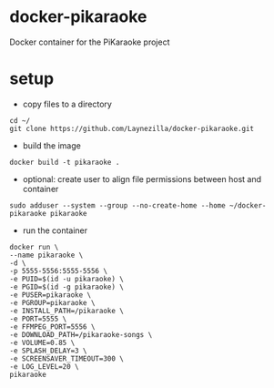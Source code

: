 # docker-pikaraoke
Docker container for the PiKaraoke project

# setup
- copy files to a directory
```shell
cd ~/
git clone https://github.com/Laynezilla/docker-pikaraoke.git
```
- build the image
```shell
docker build -t pikaraoke .
```
- optional: create user to align file permissions between host and container
```shell
sudo adduser --system --group --no-create-home --home ~/docker-pikaraoke pikaraoke
```
- run the container
```shell
docker run \
--name pikaraoke \
-d \
-p 5555-5556:5555-5556 \
-e PUID=$(id -u pikaraoke) \
-e PGID=$(id -g pikaraoke) \
-e PUSER=pikaraoke \
-e PGROUP=pikaraoke \
-e INSTALL_PATH=/pikaraoke \
-e PORT=5555 \
-e FFMPEG_PORT=5556 \
-e DOWNLOAD_PATH=/pikaraoke-songs \
-e VOLUME=0.85 \
-e SPLASH_DELAY=3 \
-e SCREENSAVER_TIMEOUT=300 \
-e LOG_LEVEL=20 \
pikaraoke
```
